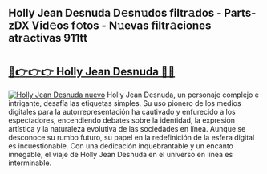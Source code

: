 ## Holly Jean Desnuda D𝚎sn𝚞dos filtr𝚊dos - Parts-zDX Vid𝚎os f𝚘tos - N𝚞evas filtr𝚊ciones atr𝚊ctivas 911tt

# <h2><a href="http://mbb92j.tromn.icu/?c=Holly+Jean+Desnuda">🔗👉👉👉 Holly Jean Desnuda 🔗🔗</a></h2>

[![Holly Jean Desnuda nuevo](https://i.imgur.com/pEAQMta.gif)](http://mbb92j.tromn.icu/?c=Holly+Jean+Desnuda)
Holly Jean Desnuda, un personaje complejo e intrigante, desafía las etiquetas simples. Su uso pionero de los medios digitales para la autorrepresentación ha cautivado y enfurecido a los espectadores, encendiendo debates sobre la identidad, la expresión artística y la naturaleza evolutiva de las sociedades en línea. Aunque se desconoce su rumbo futuro, su papel en la redefinición de la esfera digital es incuestionable. Con una dedicación inquebrantable y un encanto innegable, el viaje de Holly Jean Desnuda en el universo en línea es interminable.
